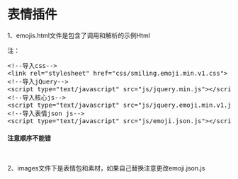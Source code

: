 # 表情插件
<p>1、emojis.html文件是包含了调用和解析的示例Html</p>
<p>注：<p>
<pre>
&lt;!--导入css--&gt;
&lt;link rel="stylesheet" href="css/smiling.emoji.min.v1.css"&gt;
&lt;!--导入jQuery--&gt;
&lt;script type="text/javascript" src="js/jquery.min.js"&gt;&lt;/script&gt;
&lt;!--导入核心js--&gt;
&lt;script type="text/javascript" src="js/jquery.emoji.min.v1.js"&gt;&lt;/script&gt;
&lt;!--导入表情json js--&gt;
&lt;script type="text/javascript" src="js/emoji.json.js"&gt;&lt;/script&gt;
<h4>注意顺序不能错</h4>
</pre>
<p>2、images文件下是表情包和素材，如果自己替换注意更改emoji.json.js</p>
